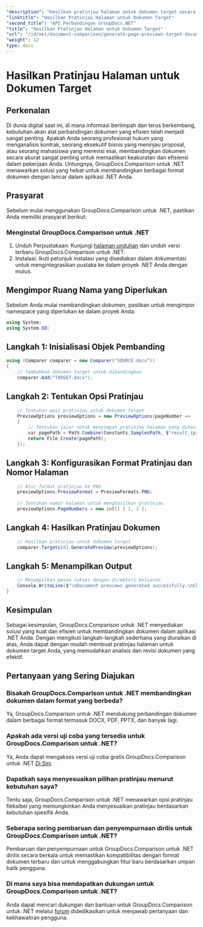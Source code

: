 ```yaml
---
"description": "Hasilkan pratinjau halaman untuk dokumen target secara efisien menggunakan GroupDocs.Comparison untuk .NET. Ikuti panduan langkah demi langkah kami untuk perbandingan dokumen yang lancar."
"linktitle": "Hasilkan Pratinjau Halaman untuk Dokumen Target"
"second_title": "API Perbandingan GroupDocs.NET"
"title": "Hasilkan Pratinjau Halaman untuk Dokumen Target"
"url": "/id/net/document-comparison/generate-page-previews-target-document/"
"weight": 12
type: docs
---
```

# Hasilkan Pratinjau Halaman untuk Dokumen Target

## Perkenalan
Di dunia digital saat ini, di mana informasi berlimpah dan terus berkembang, kebutuhan akan alat perbandingan dokumen yang efisien telah menjadi sangat penting. Apakah Anda seorang profesional hukum yang menganalisis kontrak, seorang eksekutif bisnis yang meninjau proposal, atau seorang mahasiswa yang merevisi esai, membandingkan dokumen secara akurat sangat penting untuk memastikan keakuratan dan efisiensi dalam pekerjaan Anda. Untungnya, GroupDocs.Comparison untuk .NET menawarkan solusi yang hebat untuk membandingkan berbagai format dokumen dengan lancar dalam aplikasi .NET Anda.
## Prasyarat
Sebelum mulai menggunakan GroupDocs.Comparison untuk .NET, pastikan Anda memiliki prasyarat berikut:
### Menginstal GroupDocs.Comparison untuk .NET
1. Unduh Perpustakaan: Kunjungi [halaman unduhan](https://releases.groupdocs.com/comparison/net/) dan unduh versi terbaru GroupDocs.Comparison untuk .NET.
2. Instalasi: Ikuti petunjuk instalasi yang disediakan dalam dokumentasi untuk mengintegrasikan pustaka ke dalam proyek .NET Anda dengan mulus.

## Mengimpor Ruang Nama yang Diperlukan
Sebelum Anda mulai membandingkan dokumen, pastikan untuk mengimpor namespace yang diperlukan ke dalam proyek Anda:
```csharp
using System;
using System.IO;

```
## Langkah 1: Inisialisasi Objek Pembanding
```csharp
using (Comparer comparer = new Comparer("SOURCE.docx"))
{
    // Tambahkan dokumen target untuk dibandingkan
    comparer.Add("TARGET.docx");
```
## Langkah 2: Tentukan Opsi Pratinjau
```csharp
    // Tentukan opsi pratinjau untuk dokumen target
    PreviewOptions previewOptions = new PreviewOptions(pageNumber =>
    {
        // Tentukan jalur untuk menyimpan pratinjau halaman yang dihasilkan
        var pagePath = Path.Combine(Constants.SamplesPath, $"result_{pageNumber}.png");
        return File.Create(pagePath);
    });
```
## Langkah 3: Konfigurasikan Format Pratinjau dan Nomor Halaman
```csharp
    // Atur format pratinjau ke PNG
    previewOptions.PreviewFormat = PreviewFormats.PNG;
    
    // Tentukan nomor halaman untuk menghasilkan pratinjau
    previewOptions.PageNumbers = new int[] { 1, 2 };
```
## Langkah 4: Hasilkan Pratinjau Dokumen
```csharp
    // Hasilkan pratinjau untuk dokumen target
    comparer.Targets[0].GeneratePreview(previewOptions);
```
## Langkah 5: Menampilkan Output
```csharp
    // Menampilkan pesan sukses dengan direktori keluaran
    Console.WriteLine($"\nDocument previews generated successfully.\nCheck output in {Directory.GetCurrentDirectory()}.");
}
```

## Kesimpulan
Sebagai kesimpulan, GroupDocs.Comparison untuk .NET menyediakan solusi yang kuat dan efisien untuk membandingkan dokumen dalam aplikasi .NET Anda. Dengan mengikuti langkah-langkah sederhana yang diuraikan di atas, Anda dapat dengan mudah membuat pratinjau halaman untuk dokumen target Anda, yang memudahkan analisis dan revisi dokumen yang efektif.
## Pertanyaan yang Sering Diajukan
### Bisakah GroupDocs.Comparison untuk .NET membandingkan dokumen dalam format yang berbeda?
Ya, GroupDocs.Comparison untuk .NET mendukung perbandingan dokumen dalam berbagai format termasuk DOCX, PDF, PPTX, dan banyak lagi.
### Apakah ada versi uji coba yang tersedia untuk GroupDocs.Comparison untuk .NET?
Ya, Anda dapat mengakses versi uji coba gratis GroupDocs.Comparison untuk .NET [Di Sini](https://releases.groupdocs.com/).
### Dapatkah saya menyesuaikan pilihan pratinjau menurut kebutuhan saya?
Tentu saja, GroupDocs.Comparison untuk .NET menawarkan opsi pratinjau fleksibel yang memungkinkan Anda menyesuaikan pratinjau berdasarkan kebutuhan spesifik Anda.
### Seberapa sering pembaruan dan penyempurnaan dirilis untuk GroupDocs.Comparison untuk .NET?
Pembaruan dan penyempurnaan untuk GroupDocs.Comparison untuk .NET dirilis secara berkala untuk memastikan kompatibilitas dengan format dokumen terbaru dan untuk menggabungkan fitur baru berdasarkan umpan balik pengguna.
### Di mana saya bisa mendapatkan dukungan untuk GroupDocs.Comparison untuk .NET?
Anda dapat mencari dukungan dan bantuan untuk GroupDocs.Comparison untuk .NET melalui [forum](https://forum.groupdocs.com/c/comparison/12) didedikasikan untuk menjawab pertanyaan dan kekhawatiran pengguna.